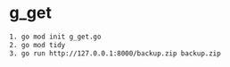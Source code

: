 # g_get

```bash
1. go mod init g_get.go
2. go mod tidy
3. go run http://127.0.0.1:8000/backup.zip backup.zip
```
